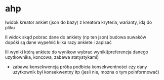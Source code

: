 # ahp

Iwidok
kreator ankiet   (json do bazy)
z kreatora kryteria, warianty, idą do pliku

II widok
skąd pobrac dane do ankiety (np ten json)
budowa suwaków dopóki są dane
wypełnić kilka razy ankiete i zapisać


III wyniki
którą ankiete do wynikow wybrac
wyniki(preferencja danego uzytkownika, koncowa, zabawa statystykami)


+ zabawa konsekwencją
próba podbicia konsekwentności
czy dany uzytkownik byl konsekwentny itp (jesli nie, mozna o tym poinformować)
  
